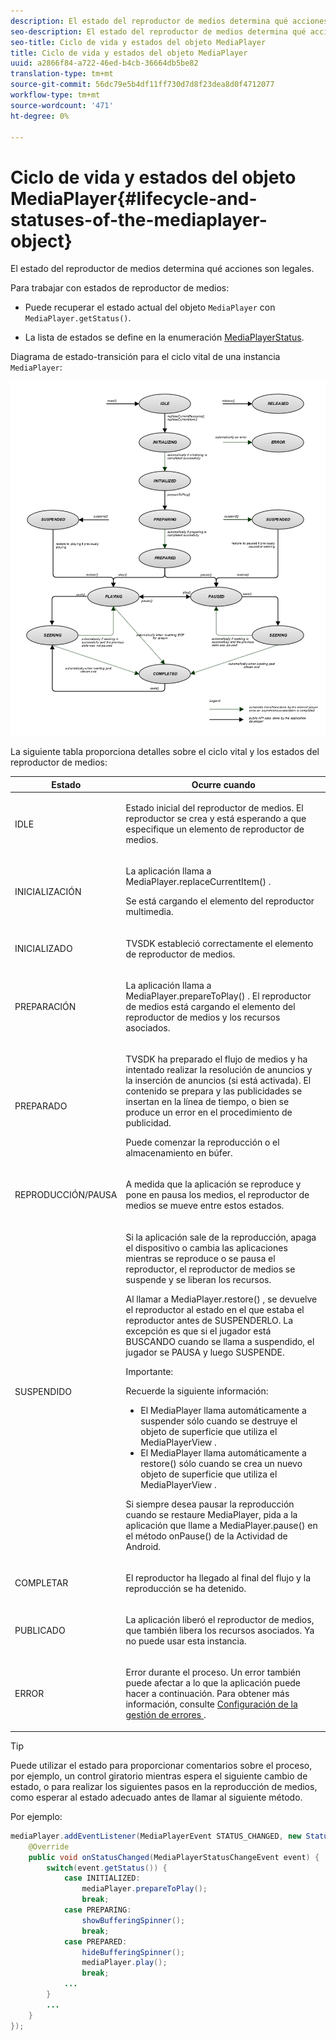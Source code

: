```yaml
---
description: El estado del reproductor de medios determina qué acciones son legales.
seo-description: El estado del reproductor de medios determina qué acciones son legales.
seo-title: Ciclo de vida y estados del objeto MediaPlayer
title: Ciclo de vida y estados del objeto MediaPlayer
uuid: a2866f84-a722-46ed-b4cb-36664db5be82
translation-type: tm+mt
source-git-commit: 56dc79e5b4df11ff730d7d8f23dea8d0f4712077
workflow-type: tm+mt
source-wordcount: '471'
ht-degree: 0%

---
```



# Ciclo de vida y estados del objeto MediaPlayer{#lifecycle-and-statuses-of-the-mediaplayer-object}

El estado del reproductor de medios determina qué acciones son legales.

Para trabajar con estados de reproductor de medios:

* Puede recuperar el estado actual del objeto `MediaPlayer` con `MediaPlayer.getStatus()`.

* La lista de estados se define en la enumeración [MediaPlayerStatus](https://help.adobe.com/en_US/primetime/api/psdk/javadoc_2.5/com/adobe/mediacore/MediaPlayerStatus.html).

Diagrama de estado-transición para el ciclo vital de una instancia `MediaPlayer`:

<!--<a id="fig_A6425F24C7734DC681D992859D2A6743"></a>-->

![](assets/media_player_statuses.png)

La siguiente tabla proporciona detalles sobre el ciclo vital y los estados del reproductor de medios:

<table id="table_82757A0043EB4AACA474E6B30326A6B7"> 
 <thead> 
  <tr> 
   <th colname="col1" class="entry"> Estado </th> 
   <th colname="col2" class="entry"> Ocurre cuando </th> 
  </tr> 
 </thead>
 <tbody> 
  <tr> 
   <td colname="col1"> IDLE </td> 
   <td colname="col2"> <p>Estado inicial del reproductor de medios. El reproductor se crea y está esperando a que especifique un elemento de reproductor de medios. </p> </td> 
  </tr> 
  <tr> 
   <td colname="col1"> INICIALIZACIÓN </td> 
   <td colname="col2"> <p>La aplicación llama a <span class="codeph"> MediaPlayer.replaceCurrentItem() </span>. </p> <p>Se está cargando el elemento del reproductor multimedia. </p> </td> 
  </tr> 
  <tr> 
   <td colname="col1"> INICIALIZADO </td> 
   <td colname="col2"> <p>TVSDK estableció correctamente el elemento de reproductor de medios. </p> </td> 
  </tr> 
  <tr> 
   <td colname="col1"> PREPARACIÓN </td> 
   <td colname="col2"> <p>La aplicación llama a <span class="codeph"> MediaPlayer.prepareToPlay() </span>. El reproductor de medios está cargando el elemento del reproductor de medios y los recursos asociados. </p> </td> 
  </tr> 
  <tr> 
   <td colname="col1"> PREPARADO </td> 
   <td colname="col2"> <p>TVSDK ha preparado el flujo de medios y ha intentado realizar la resolución de anuncios y la inserción de anuncios (si está activada). El contenido se prepara y las publicidades se insertan en la línea de tiempo, o bien se produce un error en el procedimiento de publicidad. </p> <p>Puede comenzar la reproducción o el almacenamiento en búfer. </p> </td> 
  </tr> 
  <tr> 
   <td colname="col1"> REPRODUCCIÓN/PAUSA </td> 
   <td colname="col2"> <p>A medida que la aplicación se reproduce y pone en pausa los medios, el reproductor de medios se mueve entre estos estados. </p> </td> 
  </tr> 
  <tr> 
   <td colname="col1"> SUSPENDIDO </td> 
   <td colname="col2"> <p>Si la aplicación sale de la reproducción, apaga el dispositivo o cambia las aplicaciones mientras se reproduce o se pausa el reproductor, el reproductor de medios se suspende y se liberan los recursos. </p> <p>Al llamar a <span class="codeph"> MediaPlayer.restore() </span>, se devuelve el reproductor al estado en el que estaba el reproductor antes de SUSPENDERLO. La excepción es que si el jugador está BUSCANDO cuando se llama a suspendido, el jugador se PAUSA y luego SUSPENDE. </p> <p>Importante:  <p>Recuerde la siguiente información: 
      <ul id="ul_1B21668994D1474AAA0BE839E0D69B00"> 
       <li id="li_08459A3AB03C45588D73FA162C27A56C">El <span class="codeph"> MediaPlayer </span> llama automáticamente a <span class="codeph"> suspender </span> sólo cuando se destruye el objeto de superficie que utiliza el <span class="codeph"> MediaPlayerView </span>. </li> 
       <li id="li_B9926AA2E7B9441490F37D24AE2678A1">El <span class="codeph"> MediaPlayer </span> llama automáticamente a <span class="codeph"> restore() </span> sólo cuando se crea un nuevo objeto de superficie que utiliza el <span class="codeph"> MediaPlayerView </span>. </li> 
      </ul> </p> </p> <p>Si siempre desea pausar la reproducción cuando se restaure MediaPlayer, pida a la aplicación que llame a <span class="codeph"> MediaPlayer.pause() </span> en el método <span class="codeph"> onPause() </span> de la Actividad de Android. </p> </td> 
  </tr> 
  <tr> 
   <td colname="col1"> COMPLETAR </td> 
   <td colname="col2"> <p>El reproductor ha llegado al final del flujo y la reproducción se ha detenido. </p> </td> 
  </tr> 
  <tr> 
   <td colname="col1"> PUBLICADO </td> 
   <td colname="col2"> <p>La aplicación liberó el reproductor de medios, que también libera los recursos asociados. Ya no puede usar esta instancia. </p> </td> 
  </tr> 
  <tr> 
   <td colname="col1"> ERROR </td> 
   <td colname="col2"> <p>Error durante el proceso. Un error también puede afectar a lo que la aplicación puede hacer a continuación. Para obtener más información, consulte <a href="../../../tvsdk-3x-android-prog/android-3x-content-playback-options-android2/android-3x-error-handling-set-up.md" format="dita" scope="local"> Configuración de la gestión de errores </a>. </p> </td> 
  </tr> 
 </tbody> 
</table>

>[!TIP]
>
>Puede utilizar el estado para proporcionar comentarios sobre el proceso, por ejemplo, un control giratorio mientras espera el siguiente cambio de estado, o para realizar los siguientes pasos en la reproducción de medios, como esperar al estado adecuado antes de llamar al siguiente método.

Por ejemplo:

```java
mediaPlayer.addEventListener(MediaPlayerEvent STATUS_CHANGED, new StatusChangeEventListener() { 
    @Override  
    public void onStatusChanged(MediaPlayerStatusChangeEvent event) { 
        switch(event.getStatus()) { 
            case INITIALIZED: 
                mediaPlayer.prepareToPlay(); 
                break; 
            case PREPARING: 
                showBufferingSpinner(); 
                break; 
            case PREPARED: 
                hideBufferingSpinner(); 
                mediaPlayer.play(); 
                break; 
            ...                
        } 
        ... 
    } 
}); 
```
